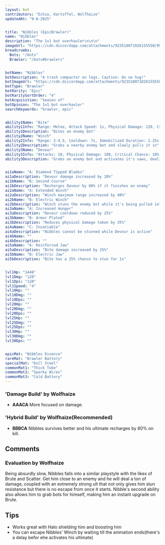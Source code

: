 ```yaml
---
layout: bot
contributors: "Echio, Kartoffel, Wolfhaize"
updatedAt: "9-8-2025"


title: "Nibbles (EpicBrawler)"
name: "Nibbles"
description: "The 1v1 bot overhauler\n\n\n"
imageUrl: "https://cdn.discordapp.com/attachments/923510071026155550/999000144345309264/unknown.png"
breadcrumbs:
  Bots: "/bots"
  Brawler: "/bots#brawlers"


botName: "Nibbles"
botDescription: "A trash compactor on legs. Caution: Do no hug!"
botImageUrl: "https://cdn.discordapp.com/attachments/923510071026155550/999000144345309264/unknown.png"
botType: "Brawler"
botRarity: "Epic"
botRaritySortOrder: "4"
botAcquisition: "Season of"
botOpinion: "The 1v1 bot overhauler"
searchKeywords: "brawler, epic"


ability1Name: "Bite"
ability1Info: "Range: Melee, Attack Speed: 1s, Physical Damage: 120, Critical Chance: 10%"
ability1Description: "Bites an enemy bot"
ability2Name: "Winch"
ability2Info: "Range: 2-4.5, Cooldown: 7s, Immobilized Duration: 2.25s, Physical Damage: 50, Critical Chance: 10%"
ability2Description: "Grabs a nearby enemy bot and slowly pulls it in"
ability3Name: "Devour"
ability3Info: "Attacks: 10, Physical Damage: 100, Critical Chance: 10%, Range: Melee, Cooldown: 9s"
ability3Description: "Grabs an enemy bot and activates it's saws, dealing massive damage over a few seconds"


ai1aName: "A: Diamond Tipped Blades"
ai1aDescription: "Devour damage increased by 20%"
ai1bName: "B: Second Course"
ai1bDescription: "Recharges Devour by 80% if it finishes an enemy"
ai2aName: "A: Extended Winch"
ai2aDescription: "Winch maximum range increased by 40%"
ai2bName: "B: Electric Winch"
ai2bDescription: "Winch stuns the enemy bot while it's being pulled in"
ai3aName: "A: Increased Hunger"
ai3aDescription: "Devour cooldown reduced by 25%"
ai3bName: "B: Armor Plated"
ai3bDescription: "Reduces physical damage taken by 35%"
ai4aName: "C: Insatiable"
ai4aDescription: "Nibbles cannot be stunned while Devour is active"
ai4bName: ""
ai4bDescription: ""
ai5aName: "A: Reinforced Jaw"
ai5aDescription: "Bite damage increased by 25%"
ai5bName: "B: Electric Jaw"
ai5bDescription: "Bite has a 25% chance to stun for 1s"


lvl1Hp: "1448"
lvl1Dmg: "120"
lvl1Dps: "120"
lvl1Speed: "4"
lvl10Hp: ""
lvl10Dmg: ""
lvl10Dps: ""
lvl20Hp: ""
lvl20Dmg: ""
lvl20Dps: ""
lvl25Hp: ""
lvl25Dmg: ""
lvl25Dps: ""
lvl30Hp: ""
lvl30Dmg: ""
lvl30Dps: ""


epicMat: "Nibbles Essence"
rareMat: "Brawler Battery"
specialMat: "Dull Steel"
commonMat1: "Thick Tube"
commonMat2: "Sparky Wires"
commonMat3: "Cold Battery"
---
```


### 'Damage Build' by Wolfhaize
- **AAACA** More focused on damage.

### 'Hybrid Build' by Wolfhaize(Recommended)
- **BBBCA** Nibbles survives better and his ultimate recharges by 80% on kill.

## Comments

### Evaluation by Wolfhaize
Being absurdly slow, Nibbles falls into a similar playstyle with the likes of Brute and Scatter. Get him close to an enemy and he will deal a ton of damage, coupled with an extremely strong ult that not only gives him stun resistance but there is no escape from once it starts. Nibble's second ability also allows him to grab bots for himself, making him an instant upgrade on Brute.

## Tips
- Works great with Halo shielding him and boosting him
- You can escape Nibbles' Winch by waiting till the animation ends(there's a delay befor ehe activates his ultimate)

